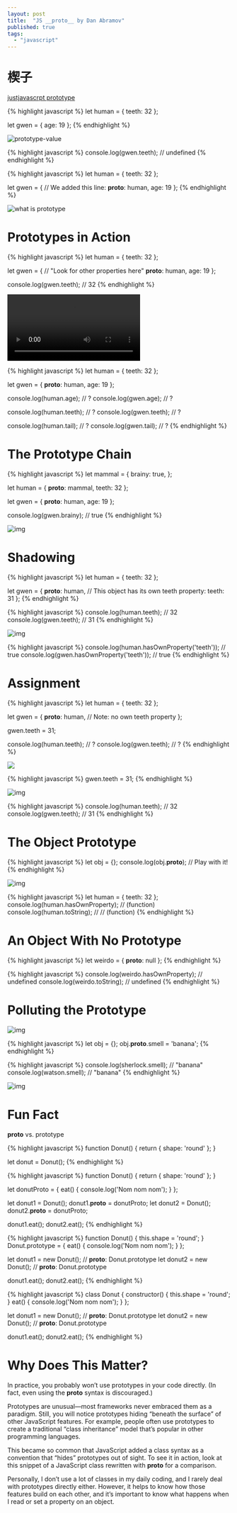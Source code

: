 ```yaml
---
layout: post
title:  "JS __proto__ by Dan Abramov"
published: true
tags: 
  - "javascript"
---
```


# 楔子
[justjavascrpt prototype](https://justjavascript.com)

{% highlight javascript %}
let human = {
  teeth: 32
};

let gwen = {
  age: 19
};
{% endhighlight %}

![prototype-value](https://res.cloudinary.com/dg3gyk0gu/image/upload/v1590534071/just-javascript-email-images/jj09/prop.png)

{% highlight javascript %}
console.log(gwen.teeth); // undefined
{% endhighlight %}

{% highlight javascript %}
let human = {
  teeth: 32
};

let gwen = {
  // We added this line:
  __proto__: human,
  age: 19
};
{% endhighlight %}

![what is prototype](https://res.cloudinary.com/dg3gyk0gu/image/upload/v1590534071/just-javascript-email-images/jj09/proto.png)

# Prototypes in Action

{% highlight javascript %}
let human = {
  teeth: 32
};

let gwen = {
  // "Look for other properties here"
  __proto__: human,
  age: 19
};

console.log(gwen.teeth); // 32
{% endhighlight %}

![video](https://res.cloudinary.com/dg3gyk0gu/video/upload/f_auto/just-javascript-email-images/jj09/proto_anim-mp4.mp4)

{% highlight javascript %}
let human = {
  teeth: 32
};

let gwen = {
  __proto__: human,
  age: 19
};

console.log(human.age); // ?
console.log(gwen.age); // ?

console.log(human.teeth); // ?
console.log(gwen.teeth); // ?

console.log(human.tail); // ?
console.log(gwen.tail); // ?
{% endhighlight %}

# The Prototype Chain

{% highlight javascript %}
let mammal = {
  brainy: true,
};

let human = {
  __proto__: mammal,
  teeth: 32
};

let gwen = {
  __proto__: human,
  age: 19
};

console.log(gwen.brainy); // true
{% endhighlight %}

![img](https://res.cloudinary.com/dg3gyk0gu/image/upload/v1590534071/just-javascript-email-images/jj09/protochain.png)

# Shadowing

{% highlight javascript %}
let human = {
  teeth: 32
};

let gwen = {
  __proto__: human,
  // This object has its own teeth property:
  teeth: 31
};
{% endhighlight %}

{% highlight javascript %}
console.log(human.teeth); // 32
console.log(gwen.teeth); // 31
{% endhighlight %}

![img](https://res.cloudinary.com/dg3gyk0gu/image/upload/v1590534072/just-javascript-email-images/jj09/shadowing.png)

{% highlight javascript %}
console.log(human.hasOwnProperty('teeth')); // true
console.log(gwen.hasOwnProperty('teeth')); // true
{% endhighlight %}

# Assignment

{% highlight javascript %}
let human = {
  teeth: 32
};

let gwen = {
  __proto__: human,
  // Note: no own teeth property
};

gwen.teeth = 31;

console.log(human.teeth); // ?
console.log(gwen.teeth); // ?
{% endhighlight %}

![](https://res.cloudinary.com/dg3gyk0gu/image/upload/v1590534072/just-javascript-email-images/jj09/step1.png)

{% highlight javascript %}
gwen.teeth = 31;
{% endhighlight %}

![img](https://res.cloudinary.com/dg3gyk0gu/image/upload/v1590534072/just-javascript-email-images/jj09/step2.png)

{% highlight javascript %}
console.log(human.teeth); // 32
console.log(gwen.teeth); // 31
{% endhighlight %}

# The Object Prototype

{% highlight javascript %}
let obj = {};
console.log(obj.__proto__); // Play with it!
{% endhighlight %}

![img](https://res.cloudinary.com/dg3gyk0gu/image/upload/v1590534071/just-javascript-email-images/jj09/root1.png)

{% highlight javascript %}
let human = {
  teeth: 32
};
console.log(human.hasOwnProperty); // (function)
console.log(human.toString); // // (function)
{% endhighlight %}

# An Object With No Prototype

{% highlight javascript %}
let weirdo = {
  __proto__: null
};
{% endhighlight %}

{% highlight javascript %}
console.log(weirdo.hasOwnProperty); // undefined
console.log(weirdo.toString); // undefined
{% endhighlight %}

# Polluting the Prototype

![img](https://res.cloudinary.com/dg3gyk0gu/image/upload/v1590534072/just-javascript-email-images/jj09/root2.png)

{% highlight javascript %}
let obj = {};
obj.__proto__.smell = 'banana';
{% endhighlight %}

{% highlight javascript %}
console.log(sherlock.smell); // "banana"
console.log(watson.smell); // "banana"
{% endhighlight %}

![img](https://res.cloudinary.com/dg3gyk0gu/image/upload/v1590534071/just-javascript-email-images/jj09/pollution.png)

# Fun Fact

__proto__ vs. prototype

{% highlight javascript %}
function Donut() {
  return { shape: 'round' };
}

let donut = Donut();
{% endhighlight %}

{% highlight javascript %}
function Donut() {
  return { shape: 'round' };
}

let donutProto = {
  eat() {
    console.log('Nom nom nom');
  }
};

let donut1 = Donut();
donut1.__proto__ = donutProto;
let donut2 = Donut();
donut2.__proto__ = donutProto;

donut1.eat();
donut2.eat();
{% endhighlight %}

{% highlight javascript %}
function Donut() {
  this.shape = 'round';
}
Donut.prototype = {
  eat() {
    console.log('Nom nom nom');
  }
};

let donut1 = new Donut(); // __proto__: Donut.prototype
let donut2 = new Donut(); // __proto__: Donut.prototype

donut1.eat();
donut2.eat();
{% endhighlight %}

{% highlight javascript %}
class Donut {
  constructor() {
    this.shape = 'round';
  }
  eat() {
    console.log('Nom nom nom');
  }
};

let donut1 = new Donut(); // __proto__: Donut.prototype
let donut2 = new Donut(); // __proto__: Donut.prototype

donut1.eat();
donut2.eat();
{% endhighlight %}

# Why Does This Matter?
In practice, you probably won’t use prototypes in your code directly. (In fact, even using the __proto__ syntax is discouraged.)

Prototypes are unusual—most frameworks never embraced them as a paradigm. Still, you will notice prototypes hiding “beneath the surface” of other JavaScript features. For example, people often use prototypes to create a traditional “class inheritance” model that’s popular in other programming languages.

This became so common that JavaScript added a class syntax as a convention that “hides” prototypes out of sight. To see it in action, look at this snippet of a JavaScript class rewritten with __proto__ for a comparison.

Personally, I don’t use a lot of classes in my daily coding, and I rarely deal with prototypes directly either. However, it helps to know how those features build on each other, and it’s important to know what happens when I read or set a property on an object.
